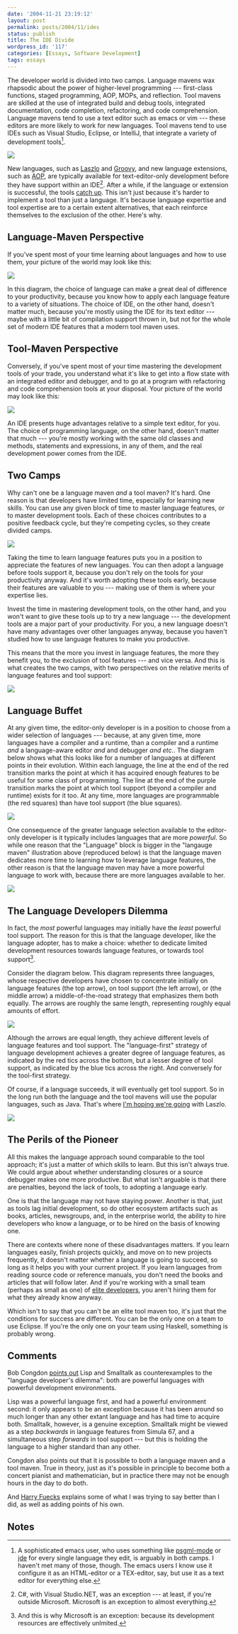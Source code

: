 ```yaml
---
date: '2004-11-21 23:19:12'
layout: post
permalink: posts/2004/11/ides
status: publish
title: The IDE Divide
wordpress_id: '117'
categories: [Essays, Software Development]
tags: essays
---
```


The developer world is divided into two camps.  Language mavens wax rhapsodic about the power of higher-level programming --- first-class functions, staged programming, AOP, MOPs, and reflection.  Tool mavens are skilled at the use of integrated build and debug tools, integrated documentation, code completion, refactoring, and code comprehension.  Language mavens tend to use a text editor such as emacs or vim --- these editors are more likely to work for new languages.  Tool mavens tend to use IDEs such as Visual Studio, Eclipse, or IntelliJ, that integrate a variety of development tools[^1].

![](/images/2004/ide/language-evolution.png)

New languages, such as [Laszlo](http://openlaszlo.org) and [Groovy](http://groovy.codehaus.org/), and new language extensions, such as [AOP](http://aosd.net/), are typically available for text-editor-only development before they have support within an IDE[^2].  After a while, if the language or extension is successful, the tools [catch up](/archives/2004/11/ide4laszlo).  This isn't just because it's harder to implement a tool than just a language.  It's because language expertise and tool expertise are to a certain extent alternatives, that each reinforce themselves to the exclusion of the other.  Here's why.

## Language-Maven Perspective

If you've spent most of your time learning about languages and how to use them, your picture of the world may look like this:

![](/images/2004/ide/language-stack.png)

In this diagram, the choice of language can make a great deal of difference to your productivity, because you know how to apply each language feature to a variety of situations.  The choice of IDE, on the other hand, doesn't matter much, because you're mostly using the IDE for its text editor --- maybe with a little bit of compilation support thrown in, but not for the whole set of modern IDE features that a modern tool maven uses.

## Tool-Maven Perspective

Conversely, if you've spent most of your time mastering the development tools of your trade, you understand what it's like to get into a flow state with an integrated editor and debugger, and to go at a program with refactoring and code comprehension tools at your disposal.  Your picture of the world may look like this:

![](/images/2004/ide/ide-stack.png)

An IDE presents huge advantages relative to a simple text editor, for you.  The choice of programming language, on the other hand, doesn't matter that much --- you're mostly working with the same old classes and methods, statements and expressions, in any of them, and the real development power comes from the IDE.

## Two Camps

Why can't one be a language maven _and_ a tool maven?  It's hard.  One reason is that developers have limited time, especially for learning new skills.  You can use any given block of time to master language features, or to master development tools.  Each of these choices contributes to a positive feedback cycle, but they're competing cycles, so they create divided camps.

![](/images/2004/ide/mavens.png)

Taking the time to learn language features puts you in a position to appreciate the features of new languages.  You can then adopt a language before tools support it, because you don't rely on the tools for your productivity anyway.  And it's worth adopting these tools early, because their features are valuable to you --- making use of them is where your expertise lies.

Invest the time in mastering development tools, on the other hand, and you won't want to give these tools up to try a new language --- the development tools are a major part of your productivity.  For you, a new language doesn't have many advantages over other languages anyway, because you haven't studied how to use language features to make you productive.

This means that the more you invest in language features, the more they benefit you, to the exclusion of tool features --- and vice versa.  And this is what creates the two camps, with two perspectives on the relative merits of language features and tool support:

![](/images/2004/ide/two-perspectives.png)

## Language Buffet

At any given time, the editor-only developer is in a position to choose from a wider selection of languages --- because, at any given time, more languages have a compiler and a runtime, than a compiler and a runtime _and_ a language-aware editor _and_ and debugger _and etc._.  The diagram below shows what this looks like for a number of languages at different points in their evolution. Within each language, the line at the end of the red transition marks the point at which it has acquired enough features to be useful for some class of programming.  The line at the end of the purple transition marks the point at which tool support (beyond a compiler and runtime) exists for it too.  At any time, more languages are programmable (the red squares) than have tool support (the blue squares).

![](/images/2004/ide/language-adoption-timeslice.png)

One consequence of the greater language selection available to the editor-only developer is it typically includes languages that are more _powerful_.  So while one reason that the "Language" block is bigger in the "langauge maven" illustration above (reproduced below) is that the language maven dedicates more time to learning how to leverage language features, the other reason is that the language maven may have a more powerful language to work with, because there are more languages available to her.

![](/images/2004/ide/language-stack.png)

## The Language Developers Dilemma

In fact, the _most_ powerful languages may initially have the _least_ powerful tool support.  The reason for this is that the language developer, like the language adopter, has to make a choice: whether to dedicate limited development resources towards language features, or towards tool support[^3].

Consider the diagram below.  This diagram represents three languages, whose respective developers have chosen to concentrate initially on language features (the top arrow), on tool support (the left arrow), or (the middle arrow) a middle-of-the-road strategy that emphasizes them both equally.  The arrows are roughly the same length, representing roughly equal amounts of effort.

![](/images/2004/ide/feature-tool-first-choice.png)

Although the arrows are equal length, they achieve different levels of language features and tool support.  The "language-first" strategy of language development achieves a greater degree of language features, as indicated by the red tics across the bottom, but a lesser degree of tool support, as indicated by the blue tics across the right.  And conversely for the tool-first strategy.

Of course, if a language succeeds, it will eventually get tool support.  So in the long run both the language and the tool mavens will use the popular languages, such as Java.  That's where [I'm hoping we're going](http:/archives/2004/11/ide4laszlo) with Laszlo.

![](/images/2004/ide/feature-first-stage-two.png)

## The Perils of the Pioneer

All this makes the language approach sound comparable to the tool approach; it's just a matter of which skills to learn.  But this isn't always true.  We could argue about whether understanding closures or a source debugger makes one more productive.  But what isn't arguable is that there are penalties, beyond the lack of tools, to adopting a language early.

One is that the language may not have staying power.  Another is that, just as tools lag initial development, so do other ecosystem artifacts such as books, articles, newsgroups, and, in the enterprise world, the ability to hire developers who know a language, or to be hired on the basis of knowing one.

There are contexts where none of these disadvantages matters.  If you learn languages easily, finish projects quickly, and move on to new projects frequently, it doesn't matter whether a language is going to succeed, so long as it helps you with your current project.  If you learn languages from reading source code or reference manuals, you don't need the books and articles that will follow later.  And if you're working with a small team (perhaps as small as one) of [elite developers](http://paulgraham.com/avg.html), you aren't hiring them for what they already know anyway.

Which isn't to say that you can't be an elite tool maven too, it's just that the conditions for success are different.  You can be the only one on a team to use Eclipse.  If you're the only one on your team using Haskell, something is probably wrong.

## Comments

Bob Congdon [points out](http://www.bobcongdon.net/blog/2004/11/dividing-developer-world.html) Lisp and Smalltalk as counterexamples to the "language developer's dilemma": both are powerful languages with powerful development environments.

Lisp was a powerful language first, and had a powerful environment second: it only appears to be an exception because it has been around so much longer than any other extant language and has had time to acquire both.  Smalltalk, however, is a genuine exception.  Smalltalk might be viewed as a step _backwards_ in language features from Simula 67, and a simultaneous step _forwards_ in tool support --- but this is holding the language to a higher standard than any other.

Congdon also points out that it is possible to both a language maven and a tool maven.  True in theory, just as it's possible in principle to become both a concert pianist and mathematician, but in practice there may not be enough hours in the day to do both.

And [Harry Fuecks](http://www.sitepoint.com/blog-post-view.php?id=212780) explains some of what I was trying to say better than I did, as well as adding points of his own.

## Notes

[^1]: A sophisticated emacs user, who uses something like [psgml-mode](http://www.lysator.liu.se/projects/about_psgml.html) or [jde](http://jdee.sunsite.dk/) for every single language they edit, is arguably in both camps.  I haven't met many of those, though.  The emacs users I know use it configure it as an HTML-editor or a TEX-editor, say, but use it as a text editor for everything else.

[^2]: C#, with Visual Studio.NET, was an exception --- at least, if you're outside Microsoft.  Microsoft is an exception to almost everything.

[^3]: And this is why Microsoft is an exception: because its development resources are effectively unlmited.
